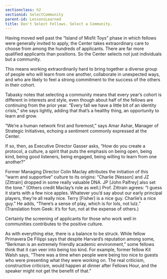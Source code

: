 ```yaml
---
sectionclass: h2
sectionid: SelectCommunity
parent-id: LessonsLearned
title: Don't Select Fellows. Select a Community.
---
```

Having moved well past the “Island of Misfit Toys” phase in which fellows were generally invited to apply, the Center takes extraordinary care to choose from among the hundreds of applicants. There are far more qualified applicants than positions. So the Center selects not just individuals but a community.

This means working extraordinarily hard to bring together a diverse group of people who will learn from one another, collaborate in unexpected ways, and who are likely to feel a strong commitment to the success of the others in their cohort.

Tabasky notes that selecting a community means that every year’s cohort is different in interests and style, even though about half of the fellows are continuing from the prior year. “Every fall we have a little bit of an identity crisis,” she says lightly, adding that that’s a healthy thing, an opportunity to learn and grow.

“We’re a human network first and foremost,” says Amar Ashar, Manager of Strategic Initiatives, echoing a sentiment commonly expressed at the Center.

If so, then, as Executive Director Gasser asks, “How do you create a protocol, a culture, a spirit that puts the emphasis on being open, being kind, being good listeners, being engaged, being willing to learn from one another?”

Former Managing Director Colin Maclay attributes the initiation of this “warm and supportive” culture to its origins: “Charlie [Nesson] and JZ [Zittrain] dropped in some really valuable DNA. JP [John Palfrey] also set the tone.” (Others credit Maclay’s role as well.) Prof. Zittrain agrees: “I guess it starts with a few nice apples. Whatever you’d say about our early principal players, they’re all really nice. Terry [Fisher] is a nice guy. Charlie’s a nice guy.” He adds, “There’s a sense of play, which is for lols, not lulz.” (Translation from Geek: it’s for fun, not at the expense of others.)

Certainly the screening of applicants for those who work well in communities contributes to the positive culture.

As with everything else, there is a balance to be struck. While fellow Primavera De Filippi says that despite Harvard’s reputation among some, “Berkman is an extremely friendly academic environment,” some fellows think that it can veer into being too kind. For example, former fellow Kit Walsh says, “There was a time when people were being too nice to guests who were presenting what they were working on. The real criticism, constructive criticism, would happen at dinner after Fellows Hour, and the speaker might not get the benefit of that.”
